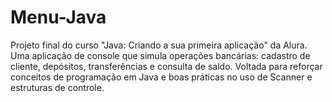 # Menu-Java
Projeto final do curso "Java: Criando a sua primeira aplicação" da Alura. Uma aplicação de console que simula operações bancárias: cadastro de cliente, depósitos, transferências e consulta de saldo. Voltada para reforçar conceitos de programação em Java e boas práticas no uso de Scanner e estruturas de controle.
